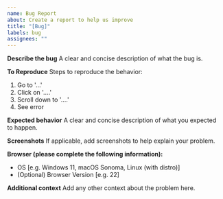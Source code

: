 ```yaml
---
name: Bug Report
about: Create a report to help us improve
title: "[Bug]"
labels: bug
assignees: ""
---
```


**Describe the bug**
A clear and concise description of what the bug is.

**To Reproduce**
Steps to reproduce the behavior:

1. Go to '...'
2. Click on '....'
3. Scroll down to '....'
4. See error

**Expected behavior**
A clear and concise description of what you expected to happen.

**Screenshots**
If applicable, add screenshots to help explain your problem.

**Browser (please complete the following information):**

-   OS [e.g. Windows 11, macOS Sonoma, Linux (with distro)]
-   (Optional) Browser Version [e.g. 22]

**Additional context**
Add any other context about the problem here.
